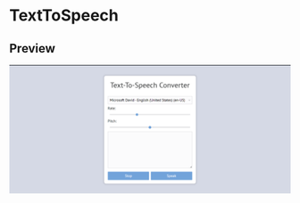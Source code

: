 # TextToSpeech

## Preview

![Preview 1](https://github.com/akshitwakodikar/TextToSpeech/blob/main/Screenshot%202024-06-06%20085755.png)
